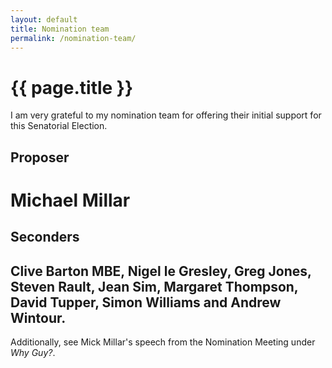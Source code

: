 ```yaml
---
layout: default
title: Nomination team
permalink: /nomination-team/
---
```


{{ page.title }}
===

I am very grateful to my nomination team for offering their initial support for this Senatorial Election.

Proposer
---

Michael Millar
===

Seconders
---

Clive Barton MBE, Nigel le Gresley, Greg Jones, Steven Rault, Jean Sim, Margaret Thompson, David Tupper, Simon Williams and Andrew Wintour.
---

Additionally, see Mick Millar's speech from the Nomination Meeting under *Why Guy?*.